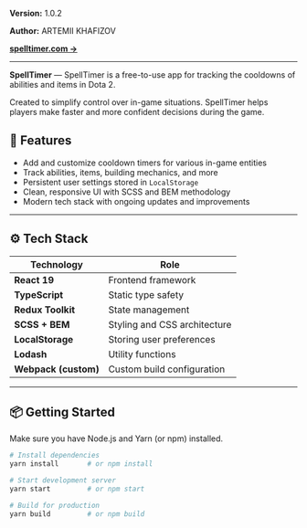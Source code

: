 **Version:** 1.0.2

**Author:** ARTEMII KHAFIZOV

**[spelltimer.com →](https://spelltimer.com)**

---

**SpellTimer** — SpellTimer is a free-to-use app for tracking the cooldowns of abilities and items in Dota 2.

Created to simplify control over in-game situations.
SpellTimer helps players make faster and more confident decisions during the game.

## 🚀 Features

- Add and customize cooldown timers for various in-game entities
- Track abilities, items, building mechanics, and more
- Persistent user settings stored in `LocalStorage`
- Clean, responsive UI with SCSS and BEM methodology
- Modern tech stack with ongoing updates and improvements

---

## ⚙️ Tech Stack

| Technology           | Role |
|----------------------|------|
| **React 19**         | Frontend framework |
| **TypeScript**       | Static type safety |
| **Redux Toolkit**    | State management |
| **SCSS + BEM**       | Styling and CSS architecture |
| **LocalStorage**     | Storing user preferences |
| **Lodash**           | Utility functions |
| **Webpack (custom)** | Custom build configuration |

---

## 📦 Getting Started

Make sure you have Node.js and Yarn (or npm) installed.

```bash
# Install dependencies
yarn install       # or npm install

# Start development server
yarn start         # or npm start

# Build for production
yarn build         # or npm build